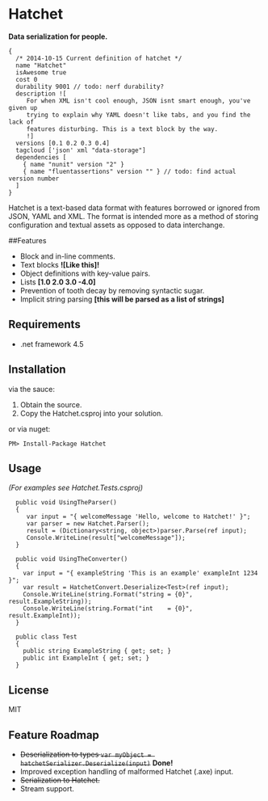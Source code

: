 Hatchet
=======

**Data serialization for people.**

```
{
  /* 2014-10-15 Current definition of hatchet */
  name "Hatchet"
  isAwesome true
  cost 0
  durability 9001 // todo: nerf durability?
  description ![
     For when XML isn't cool enough, JSON isnt smart enough, you've given up
     trying to explain why YAML doesn't like tabs, and you find the lack of
     features disturbing. This is a text block by the way.
     !]
  versions [0.1 0.2 0.3 0.4]
  tagcloud ['json' xml "data-storage"]
  dependencies [
    { name "nunit" version "2" }
    { name "fluentassertions" version "" } // todo: find actual version number
  ]
}

```

Hatchet is a text-based data format with features borrowed or ignored from JSON, YAML and XML. The format is intended more as a method of storing configuration and textual assets as opposed to data interchange.

##Features

  - Block and in-line comments.
  - Text blocks **![Like this]!**
  - Object definitions with key-value pairs.
  - Lists **[1.0 2.0 3.0 -4.0]**
  - Prevention of tooth decay by removing syntactic sugar.
  - Implicit string parsing **[this will be parsed as a list of strings]**

## Requirements

  - .net framework 4.5

## Installation

via the sauce:

  1. Obtain the source.
  2. Copy the Hatchet.csproj into your solution.
  
or via nuget:

```
PM> Install-Package Hatchet
```

## Usage

  *(For examples see Hatchet.Tests.csproj)*
  
```
  public void UsingTheParser()
  {
     var input = "{ welcomeMessage 'Hello, welcome to Hatchet!' }";
     var parser = new Hatchet.Parser();
     result = (Dictionary<string, object>)parser.Parse(ref input);
     Console.WriteLine(result["welcomeMessage"]);
  }
```

```
  public void UsingTheConverter()
  {
    var input = "{ exampleString 'This is an example' exampleInt 1234 }";
    var result = HatchetConvert.Deserialize<Test>(ref input);
    Console.WriteLine(string.Format("string = {0}", result.ExampleString));
    Console.WriteLine(string.Format("int    = {0}", result.ExampleInt));
  }
  
  public class Test
  {
    public string ExampleString { get; set; }
    public int ExampleInt { get; set; }
  }
```

## License

MIT

## Feature Roadmap

  * ~~Deserialization to types ``` var myObject = hatchetSerializer.Deserialize(input) ```~~ **Done!**  
  * Improved exception handling of malformed Hatchet (.axe) input.
  * ~~Serialization to Hatchet.~~
  * Stream support.
